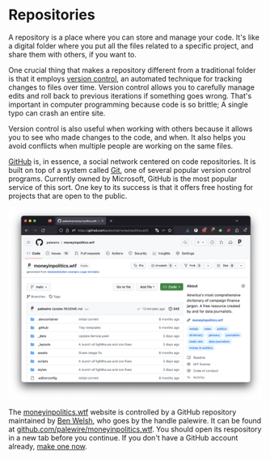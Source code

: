 # Repositories

A repository is a place where you can store and manage your code. It's like a digital folder where you put all the files related to a specific project, and share them with others, if you want to.

One crucial thing that makes a repository different from a traditional folder is that it employs [version control](https://en.wikipedia.org/wiki/Version_control), an automated technique for tracking changes to files over time. Version control allows you to carefully manage edits and roll back to previous iterations if something goes wrong. That's important in computer programming because code is so brittle; A single typo can crash an entire site.

Version control is also useful when working with others because it allows you to see who made changes to the code, and when. It also helps you avoid conflicts when multiple people are working on the same files.

[GitHub](https://en.wikipedia.org/wiki/GitHub) is, in essence, a social network centered on code repositories. It is built on top of a system called [Git](https://en.wikipedia.org/wiki/Git), one of several popular version control programs. Currently owned by Microsoft, GitHub is the most popular service of this sort. One key to its success is that it offers free hosting for projects that are open to the public.

[![github.com/palewire/moneyinpolitics.wtf](_static/img/moneyinpolitics-repo.png)](https://github.com/palewire/moneyinpolitics.wtf)

The [moneyinpolitics.wtf](https://moneyinpolitics.wtf) website is controlled by a GitHub repository maintained by [Ben Welsh](https://palewi.re/who-is-ben-welsh/), who goes by the handle palewire. It can be found at [github.com/palewire/moneyinpolitics.wtf](https://github.com/palewire/moneyinpolitics.wtf). You should open its respository in a new tab before you continue. If you don't have a GitHub account already, [make one now](https://github.com/join).
